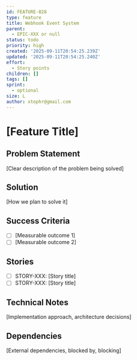 ```yaml
---
id: FEATURE-028
type: feature
title: Webhook Event System
parent:
  - EPIC-XXX or null
status: todo
priority: high
created: '2025-09-11T20:54:25.239Z'
updated: '2025-09-11T20:54:25.240Z'
effort:
  - Story points
children: []
tags: []
sprint:
  - optional
size: L
author: xtophr@gmail.com
---
```


# [Feature Title]

## Problem Statement
[Clear description of the problem being solved]

## Solution
[How we plan to solve it]

## Success Criteria
- [ ] [Measurable outcome 1]
- [ ] [Measurable outcome 2]

## Stories
- [ ] STORY-XXX: [Story title]
- [ ] STORY-XXX: [Story title]

## Technical Notes
[Implementation approach, architecture decisions]

## Dependencies
[External dependencies, blocked by, blocking]
